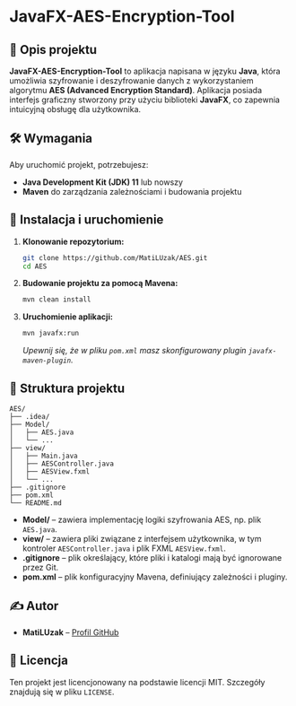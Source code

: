# JavaFX-AES-Encryption-Tool

## 📌 Opis projektu

**JavaFX-AES-Encryption-Tool** to aplikacja napisana w języku **Java**, która umożliwia szyfrowanie i deszyfrowanie danych z wykorzystaniem algorytmu **AES (Advanced Encryption Standard)**. Aplikacja posiada interfejs graficzny stworzony przy użyciu biblioteki **JavaFX**, co zapewnia intuicyjną obsługę dla użytkownika.

## 🛠 Wymagania

Aby uruchomić projekt, potrzebujesz:

- **Java Development Kit (JDK) 11** lub nowszy
- **Maven** do zarządzania zależnościami i budowania projektu

## 🚀 Instalacja i uruchomienie

1. **Klonowanie repozytorium:**

   ```bash
   git clone https://github.com/MatiLUzak/AES.git
   cd AES
   ```

2. **Budowanie projektu za pomocą Mavena:**

   ```bash
   mvn clean install
   ```

3. **Uruchomienie aplikacji:**

   ```bash
   mvn javafx:run
   ```

   *Upewnij się, że w pliku `pom.xml` masz skonfigurowany plugin `javafx-maven-plugin`.*

## 📂 Struktura projektu

```
AES/
├── .idea/
├── Model/
│   ├── AES.java
│   └── ...
├── view/
│   ├── Main.java
│   ├── AESController.java
│   ├── AESView.fxml
│   └── ...
├── .gitignore
├── pom.xml
└── README.md
```

- **Model/** – zawiera implementację logiki szyfrowania AES, np. plik `AES.java`.
- **view/** – zawiera pliki związane z interfejsem użytkownika, w tym kontroler `AESController.java` i plik FXML `AESView.fxml`.
- **.gitignore** – plik określający, które pliki i katalogi mają być ignorowane przez Git.
- **pom.xml** – plik konfiguracyjny Mavena, definiujący zależności i pluginy.

## ✍️ Autor

- **MatiLUzak** – [Profil GitHub](https://github.com/MatiLUzak)

## 📜 Licencja

Ten projekt jest licencjonowany na podstawie licencji MIT. Szczegóły znajdują się w pliku `LICENSE`.
